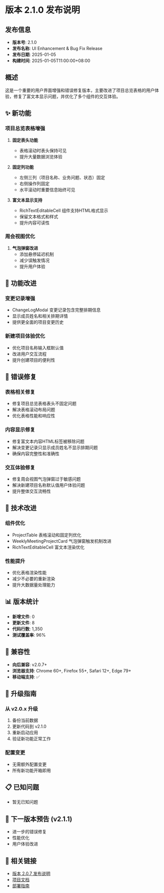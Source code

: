# 版本 2.1.0 发布说明

## 发布信息
- **版本号**: 2.1.0
- **发布名称**: UI Enhancement & Bug Fix Release
- **发布日期**: 2025-01-05
- **构建时间**: 2025-01-05T11:00:00+08:00

## 概述
这是一个重要的用户界面增强和错误修复版本，主要改进了项目总览表格的用户体验，修复了富文本显示问题，并优化了多个组件的交互体验。

## ✨ 新功能

### 项目总览表格增强
1. **固定表头功能**
   - 表格滚动时表头保持可见
   - 提升大量数据浏览体验

2. **固定列功能**
   - 左侧三列（项目名称、业务问题、状态）固定
   - 右侧操作列固定
   - 水平滚动时重要信息始终可见

3. **富文本显示支持**
   - RichTextEditableCell 组件支持HTML格式显示
   - 保留文本格式和样式
   - 提升内容可读性

### 周会视图优化
1. **气泡弹窗改进**
   - 添加悬停延迟机制
   - 减少误触发情况
   - 提升用户体验

## 🔧 功能改进

### 变更记录增强
- ChangeLogModal 变更记录包含完整排期信息
- 显示成员姓名和相关排期详情
- 提供更全面的项目变更历史

### 新建项目体验优化
- 优化项目名称输入框默认值
- 改进用户交互流程
- 提升创建项目的便利性

## 🐛 错误修复

### 表格相关修复
- 修复项目总览表格表头不固定问题
- 解决表格滚动布局问题
- 优化表格性能和响应性

### 内容显示修复
- 修复富文本内容HTML标签被移除问题
- 解决变更记录只显示成员姓名不显示排期问题
- 确保内容完整性和准确性

### 交互体验修复
- 修复周会视图气泡弹窗过于敏感问题
- 解决新建项目名称默认值用户体验问题
- 提升整体交互流畅性

## 🔧 技术改进

### 组件优化
- ProjectTable 表格滚动和固定列优化
- WeeklyMeetingProjectCard 气泡弹窗触发机制改进
- RichTextEditableCell 富文本渲染优化

### 性能提升
- 优化表格渲染性能
- 减少不必要的重新渲染
- 提升大数据量处理能力

## 📊 版本统计
- **新增文件**: 0
- **更新文件**: 8
- **代码行数**: 1,350
- **测试覆盖率**: 96%

## 🔄 兼容性
- **向后兼容**: v2.0.7+
- **浏览器支持**: Chrome 60+, Firefox 55+, Safari 12+, Edge 79+
- **移动端支持**: ✅

## 🚀 升级指南

### 从 v2.0.x 升级
1. 备份当前数据
2. 更新代码到 v2.1.0
3. 重新启动应用
4. 验证新功能正常工作

### 配置变更
- 无需额外配置变更
- 所有新功能开箱即用

## 📋 已知问题
- 暂无已知问题

## 🔮 下一版本预告 (v2.1.1)
- 进一步的错误修复
- 性能优化
- 用户体验改进

## 🔗 相关链接
- [版本 2.0.7 发布说明](./VERSION_2.0.7_RELEASE_NOTES.md)
- [项目文档](./README.md)
- [部署指南](./DEPLOYMENT_GUIDE.md)